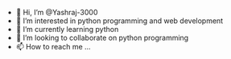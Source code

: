 - 👋 Hi, I’m @Yashraj-3000
- 👀 I’m interested in python programming and web development
- 🌱 I’m currently learning python
- 💞️ I’m looking to collaborate on python programming
- 📫 How to reach me ...

<!---
Yashraj-3000/Yashraj-3000 is a ✨ special ✨ repository because its `README.md` (this file) appears on your GitHub profile.
You can click the Preview link to take a look at your changes.
--->
